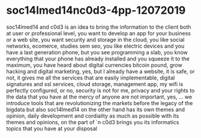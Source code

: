 # soc14lmed14nc0d3-4pp-12072019
soc14lmed14 and c0d3 is an idea to bring the information to the client both at user or professional level, you want to develop an app for your business or a web site, you want security and storage in the cloud, you like social networks, ecomerce, studies sem seo, you like electric devices and you have a last generation phone, but you see programming a slab, you know everything that your phone has already installed and you squeeze it to the maximum, you have heard about digital currencies bitcoin pound, grow hacking and digital marketing, yes, but I already have a website, it is safe, or not, it gives me all the services that are easily implementable, digital signatures and ssl services, cloud storage, management app, my wifi is perfectly configured, or no, security is not for me, privacy and your rights to the data that you have at the mercy of anyone are not important, yes, ... we introduce tools that are revolutionizing the markets before the legacy of the bigdata but also soc14lmed14 on the other hand has its own themes and opinion, daily development and cordiality as much as possible with its themes and opinions, on the part of `n c0d3 brings you its informatics topics that you have at your disposal
